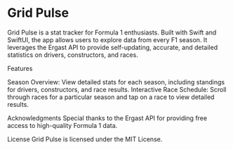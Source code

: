 # Grid Pulse

Grid Pulse is a stat tracker for Formula 1 enthusiasts. Built with Swift and SwiftUI, the app allows users to explore data from every F1 season. It leverages the Ergast API to provide self-updating, accurate, and detailed statistics on drivers, constructors, and races.

Features

Season Overview:
View detailed stats for each season, including standings for drivers, constructors, and race results.
Interactive Race Schedule:
Scroll through races for a particular season and tap on a race to view detailed results.

Acknowledgments
Special thanks to the Ergast API for providing free access to high-quality Formula 1 data.

License
Grid Pulse is licensed under the MIT License.
